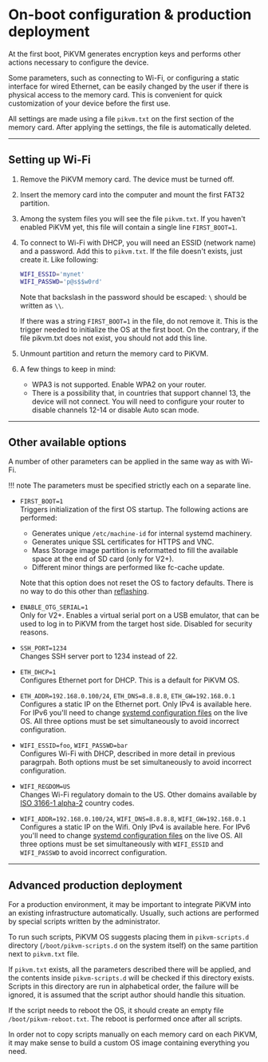 # On-boot configuration & production deployment

At the first boot, PiKVM generates encryption keys and performs other actions necessary to configure the device.

Some parameters, such as connecting to Wi-Fi, or configuring a static interface for wired Ethernet,
can be easily changed by the user if there is physical access to the memory card.
This is convenient for quick customization of your device before the first use.

All settings are made using a file `pikvm.txt` on the first section of the memory card.
After applying the settings, the file is automatically deleted.


-----
## Setting up Wi-Fi

1. Remove the PiKVM memory card. The device must be turned off.

2. Insert the memory card into the computer and mount the first FAT32 partition.

3. Among the system files you will see the file `pikvm.txt`.
    If you haven't enabled PiKVM yet, this file will contain a single line `FIRST_BOOT=1`.

4. To connect to Wi-Fi with DHCP, you will need an ESSID (network name) and a password. Add this to `pikvm.txt`.
    If the file doesn't exists, just create it. Like following:

    ```bash
    WIFI_ESSID='mynet'
    WIFI_PASSWD='p@s$$w0rd'
    ```

    Note that backslash in the password should be escaped: `\` should be written as `\\`.

    If there was a string `FIRST_BOOT=1` in the file, do not remove it.
    This is the trigger needed to initialize the OS at the first boot.
    On the contrary, if the file pikvm.txt does not exist, you should not add this line.

5. Unmount partition and return the memory card to PiKVM.

6. A few things to keep in mind:
    * WPA3 is not supported. Enable WPA2 on your router.
    * There is a possibility that, in countries that support channel 13, the device will not connect.
        You will need to configure your router to disable channels 12-14 or disable Auto scan mode.


-----
## Other available options

A number of other parameters can be applied in the same way as with Wi-Fi.

!!! note
    The parameters must be specified strictly each on a separate line.

* `FIRST_BOOT=1`<br>
    Triggers initialization of the first OS startup. The following actions are performed:

    * Generates unique `/etc/machine-id` for internal systemd machinery.
    * Generates unique SSL certificates for HTTPS and VNC.
    * Mass Storage image partition is reformatted to fill the available space at the end of SD card (only for V2+).
    * Different minor things are performed like fc-cache update.

    Note that this option does not reset the OS to factory defaults.
    There is no way to do this other than [reflashing](flashing_os.md).

* `ENABLE_OTG_SERIAL=1`<br>
    Only for V2+. Enables a virtual serial port on a USB emulator, that can be used to log in
    to PiKVM from the target host side. Disabled for security reasons.

* `SSH_PORT=1234`<br>
    Changes SSH server port to 1234 instead of 22.

* `ETH_DHCP=1`<br>
    Configures Ethernet port for DHCP. This is a default for PiKVM OS.

* `ETH_ADDR=192.168.0.100/24`, `ETH_DNS=8.8.8.8`, `ETH_GW=192.168.0.1`<br>
    Configures a static IP on the Ethernet port. Only IPv4 is available here. For IPv6 you'll need to change
    [systemd configuration files](https://wiki.archlinux.org/title/systemd-networkd) on the live OS.
    All three options must be set simultaneously to avoid incorrect configuration.

* `WIFI_ESSID=foo`, `WIFI_PASSWD=bar`<br>
    Configures Wi-Fi with DHCP, described in more detail in previous paragrpah.
    Both options must be set simultaneously to avoid incorrect configuration.

* `WIFI_REGDOM=US`<br>
    Changes Wi-Fi regulatory domain to the US. Other domains available by
    [ISO 3166-1 alpha-2](https://en.wikipedia.org/wiki/ISO_3166-1_alpha-2) country codes.

* `WIFI_ADDR=192.168.0.100/24`, `WIFI_DNS=8.8.8.8`, `WIFI_GW=192.168.0.1`<br>
    Configures a static IP on the Wifi. Only IPv4 is available here. For IPv6 you'll need to change
    [systemd configuration files](https://wiki.archlinux.org/title/systemd-networkd) on the live OS.
    All three options must be set simultaneously with `WIFI_ESSID` and `WIFI_PASSWD` to avoid incorrect configuration.


-----
## Advanced production deployment

For a production environment, it may be important to integrate PiKVM into an existing infrastructure automatically.
Usually, such actions are performed by special scripts written by the administrator.

To run such scripts, PiKVM OS suggests placing them in `pikvm-scripts.d` directory (`/boot/pikvm-scripts.d` on the system itself)
on the same partition next to `pikvm.txt` file.

If `pikvm.txt` exists, all the parameters described there will be applied, and the contents inside `pikvm-scripts.d`
will be checked if this directory exists. Scripts in this directory are run in alphabetical order,
the failure will be ignored, it is assumed that the script author should handle this situation.

If the script needs to reboot the OS, it should create an empty file `/boot/pikvm-reboot.txt`.
The reboot is performed once after all scripts.

In order not to copy scripts manually on each memory card on each PiKVM, it may make sense to build
a custom OS image containing everything you need.
